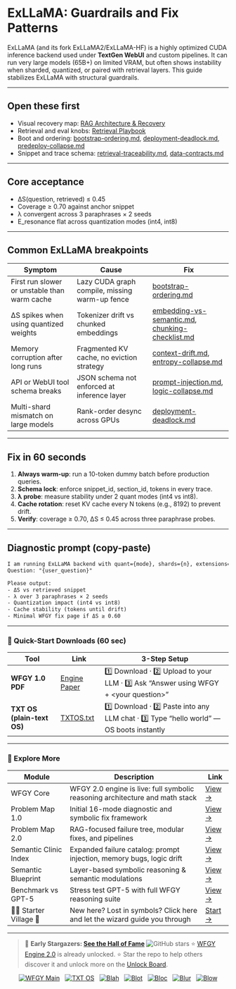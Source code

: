 # ExLLaMA: Guardrails and Fix Patterns

ExLLaMA (and its fork ExLLaMA2/ExLLaMA-HF) is a highly optimized CUDA inference backend used under **TextGen WebUI** and custom pipelines.
It can run very large models (65B+) on limited VRAM, but often shows instability when sharded, quantized, or paired with retrieval layers.
This guide stabilizes ExLLaMA with structural guardrails.

---

## Open these first

* Visual recovery map: [RAG Architecture & Recovery](https://github.com/onestardao/WFGY/blob/main/ProblemMap/rag-architecture-and-recovery.md)
* Retrieval and eval knobs: [Retrieval Playbook](https://github.com/onestardao/WFGY/blob/main/ProblemMap/retrieval-playbook.md)
* Boot and ordering: [bootstrap-ordering.md](https://github.com/onestardao/WFGY/blob/main/ProblemMap/bootstrap-ordering.md), [deployment-deadlock.md](https://github.com/onestardao/WFGY/blob/main/ProblemMap/deployment-deadlock.md), [predeploy-collapse.md](https://github.com/onestardao/WFGY/blob/main/ProblemMap/predeploy-collapse.md)
* Snippet and trace schema: [retrieval-traceability.md](https://github.com/onestardao/WFGY/blob/main/ProblemMap/retrieval-traceability.md), [data-contracts.md](https://github.com/onestardao/WFGY/blob/main/ProblemMap/data-contracts.md)

---

## Core acceptance

* ΔS(question, retrieved) ≤ 0.45
* Coverage ≥ 0.70 against anchor snippet
* λ convergent across 3 paraphrases × 2 seeds
* E\_resonance flat across quantization modes (int4, int8)

---

## Common ExLLaMA breakpoints

| Symptom                                      | Cause                                          | Fix                                                                                                                                                                                                                  |
| -------------------------------------------- | ---------------------------------------------- | -------------------------------------------------------------------------------------------------------------------------------------------------------------------------------------------------------------------- |
| First run slower or unstable than warm cache | Lazy CUDA graph compile, missing warm-up fence | [bootstrap-ordering.md](https://github.com/onestardao/WFGY/blob/main/ProblemMap/bootstrap-ordering.md)                                                                                                               |
| ΔS spikes when using quantized weights       | Tokenizer drift vs chunked embeddings          | [embedding-vs-semantic.md](https://github.com/onestardao/WFGY/blob/main/ProblemMap/embedding-vs-semantic.md), [chunking-checklist.md](https://github.com/onestardao/WFGY/blob/main/ProblemMap/chunking-checklist.md) |
| Memory corruption after long runs            | Fragmented KV cache, no eviction strategy      | [context-drift.md](https://github.com/onestardao/WFGY/blob/main/ProblemMap/context-drift.md), [entropy-collapse.md](https://github.com/onestardao/WFGY/blob/main/ProblemMap/entropy-collapse.md)                     |
| API or WebUI tool schema breaks              | JSON schema not enforced at inference layer    | [prompt-injection.md](https://github.com/onestardao/WFGY/blob/main/ProblemMap/prompt-injection.md), [logic-collapse.md](https://github.com/onestardao/WFGY/blob/main/ProblemMap/logic-collapse.md)                   |
| Multi-shard mismatch on large models         | Rank-order desync across GPUs                  | [deployment-deadlock.md](https://github.com/onestardao/WFGY/blob/main/ProblemMap/deployment-deadlock.md)                                                                                                             |

---

## Fix in 60 seconds

1. **Always warm-up**: run a 10-token dummy batch before production queries.
2. **Schema lock**: enforce snippet\_id, section\_id, tokens in every trace.
3. **λ probe**: measure stability under 2 quant modes (int4 vs int8).
4. **Cache rotation**: reset KV cache every N tokens (e.g., 8192) to prevent drift.
5. **Verify**: coverage ≥ 0.70, ΔS ≤ 0.45 across three paraphrase probes.

---

## Diagnostic prompt (copy-paste)

```txt
I am running ExLLaMA backend with quant={mode}, shards={n}, extensions={list}.  
Question: "{user_question}"  

Please output:
- ΔS vs retrieved snippet
- λ over 3 paraphrases × 2 seeds
- Quantization impact (int4 vs int8)
- Cache stability (tokens until drift)
- Minimal WFGY fix page if ΔS ≥ 0.60
```

---

### 🔗 Quick-Start Downloads (60 sec)

| Tool                       | Link                                                                                                                                       | 3-Step Setup                                                                             |
| -------------------------- | ------------------------------------------------------------------------------------------------------------------------------------------ | ---------------------------------------------------------------------------------------- |
| **WFGY 1.0 PDF**           | [Engine Paper](https://github.com/onestardao/WFGY/blob/main/I_am_not_lizardman/WFGY_All_Principles_Return_to_One_v1.0_PSBigBig_Public.pdf) | 1️⃣ Download · 2️⃣ Upload to your LLM · 3️⃣ Ask “Answer using WFGY + \<your question>”   |
| **TXT OS (plain-text OS)** | [TXTOS.txt](https://github.com/onestardao/WFGY/blob/main/OS/TXTOS.txt)                                                                     | 1️⃣ Download · 2️⃣ Paste into any LLM chat · 3️⃣ Type “hello world” — OS boots instantly |

---

### 🧭 Explore More

| Module                   | Description                                                                  | Link                                                                                               |
| ------------------------ | ---------------------------------------------------------------------------- | -------------------------------------------------------------------------------------------------- |
| WFGY Core                | WFGY 2.0 engine is live: full symbolic reasoning architecture and math stack | [View →](https://github.com/onestardao/WFGY/tree/main/core/README.md)                              |
| Problem Map 1.0          | Initial 16-mode diagnostic and symbolic fix framework                        | [View →](https://github.com/onestardao/WFGY/tree/main/ProblemMap/README.md)                        |
| Problem Map 2.0          | RAG-focused failure tree, modular fixes, and pipelines                       | [View →](https://github.com/onestardao/WFGY/blob/main/ProblemMap/rag-architecture-and-recovery.md) |
| Semantic Clinic Index    | Expanded failure catalog: prompt injection, memory bugs, logic drift         | [View →](https://github.com/onestardao/WFGY/blob/main/ProblemMap/SemanticClinicIndex.md)           |
| Semantic Blueprint       | Layer-based symbolic reasoning & semantic modulations                        | [View →](https://github.com/onestardao/WFGY/tree/main/SemanticBlueprint/README.md)                 |
| Benchmark vs GPT-5       | Stress test GPT-5 with full WFGY reasoning suite                             | [View →](https://github.com/onestardao/WFGY/tree/main/benchmarks/benchmark-vs-gpt5/README.md)      |
| 🧙‍♂️ Starter Village 🏡 | New here? Lost in symbols? Click here and let the wizard guide you through   | [Start →](https://github.com/onestardao/WFGY/blob/main/StarterVillage/README.md)                   |

---

> 👑 **Early Stargazers: [See the Hall of Fame](https://github.com/onestardao/WFGY/tree/main/stargazers)** <img src="https://img.shields.io/github/stars/onestardao/WFGY?style=social" alt="GitHub stars"> ⭐ [WFGY Engine 2.0](https://github.com/onestardao/WFGY/blob/main/core/README.md) is already unlocked. ⭐ Star the repo to help others discover it and unlock more on the [Unlock Board](https://github.com/onestardao/WFGY/blob/main/STAR_UNLOCKS.md).

<div align="center">

[![WFGY Main](https://img.shields.io/badge/WFGY-Main-red?style=flat-square)](https://github.com/onestardao/WFGY)
 
[![TXT OS](https://img.shields.io/badge/TXT%20OS-Reasoning%20OS-orange?style=flat-square)](https://github.com/onestardao/WFGY/tree/main/OS)
 
[![Blah](https://img.shields.io/badge/Blah-Semantic%20Embed-yellow?style=flat-square)](https://github.com/onestardao/WFGY/tree/main/OS/BlahBlahBlah)
 
[![Blot](https://img.shields.io/badge/Blot-Persona%20Core-green?style=flat-square)](https://github.com/onestardao/WFGY/tree/main/OS/BlotBlotBlot)
 
[![Bloc](https://img.shields.io/badge/Bloc-Reasoning%20Compiler-blue?style=flat-square)](https://github.com/onestardao/WFGY/tree/main/OS/BlocBlocBloc)
 
[![Blur](https://img.shields.io/badge/Blur-Text2Image%20Engine-navy?style=flat-square)](https://github.com/onestardao/WFGY/tree/main/OS/BlurBlurBlur)
 
[![Blow](https://img.shields.io/badge/Blow-Game%20Logic-purple?style=flat-square)](https://github.com/onestardao/WFGY/tree/main/OS/BlowBlowBlow)

</div>
